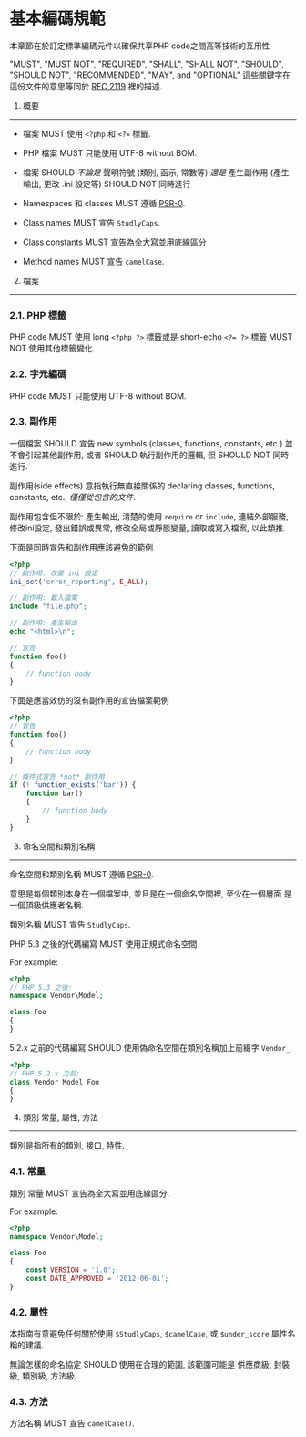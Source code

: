 <!-- Basic Coding Standard -->

基本編碼規範
=====================

本章節在於訂定標準編碼元件以確保共享PHP code之間高等技術的互用性

"MUST", "MUST NOT", "REQUIRED", "SHALL", "SHALL NOT", "SHOULD",
"SHOULD NOT", "RECOMMENDED", "MAY", and "OPTIONAL" 
這些關鍵字在這份文件的意思等同於 [RFC 2119][] 裡的描述.

[RFC 2119]: http://www.ietf.org/rfc/rfc2119.txt
[PSR-0]: https://github.com/php-fig/fig-standards/blob/master/accepted/PSR-0.md


1. 概要
-----------

- 檔案 MUST 使用 `<?php` 和 `<?=` 標籤.

- PHP 檔案 MUST 只能使用 UTF-8 without BOM.

- 檔案 SHOULD *不論是* 聲明符號 (類別, 函示, 常數等) *還是* 產生副作用
  (產生輸出, 更改 .ini 設定等) SHOULD NOT 同時進行

- Namespaces  和 classes  MUST 遵循 [PSR-0][].

- Class names MUST 宣告 `StudlyCaps`.

- Class constants MUST 宣告為全大寫並用底線區分

- Method names  MUST 宣告 `camelCase`.


2. 檔案
--------

### 2.1. PHP 標籤

PHP code MUST 使用 long `<?php ?>` 標籤或是 short-echo `<?= ?>` 標籤
MUST NOT 使用其他標籤變化.

### 2.2. 字元編碼

PHP code MUST 只能使用 UTF-8 without BOM.

### 2.3. 副作用

一個檔案 SHOULD 宣告 new symbols (classes, functions, constants, etc.)
並不會引起其他副作用, 或者 SHOULD 執行副作用的邏輯, 但
SHOULD NOT 同時進行.

副作用(side effects) 意指執行無直接關係的 declaring classes, functions, constants, etc.,
*僅僅從包含的文件*.

副作用包含但不限於: 產生輸出, 清楚的使用 `require` or `include`, 連結外部服務, 
修改ini設定, 發出錯誤或異常, 修改全局或靜態變量, 讀取或寫入檔案, 以此類推.


下面是同時宣告和副作用應該避免的範例

```php
<?php
// 副作用: 改變 ini 設定
ini_set('error_reporting', E_ALL);

// 副作用: 載入檔案
include "file.php";

// 副作用: 產生輸出
echo "<html>\n";

// 宣告
function foo()
{
    // function body
}
```

下面是應當效仿的沒有副作用的宣告檔案範例

```php
<?php
// 宣告
function foo()
{
    // function body
}

// 條件式宣告 *not* 副作用
if (! function_exists('bar')) {
    function bar()
    {
        // function body
    }
}
```


3. 命名空間和類別名稱
----------------------------

命名空間和類別名稱 MUST 遵循 [PSR-0][].

意思是每個類別本身在一個檔案中, 並且是在一個命名空間裡, 至少在一個層面
是一個頂級供應者名稱.

類別名稱 MUST 宣告 `StudlyCaps`.

PHP 5.3 之後的代碼編寫 MUST 使用正規式命名空間

For example:

```php
<?php
// PHP 5.3 之後:
namespace Vendor\Model;

class Foo
{
}
```

5.2.x 之前的代碼編寫 SHOULD 使用偽命名空間在類別名稱加上前綴字 `Vendor_`.

```php
<?php
// PHP 5.2.x 之前:
class Vendor_Model_Foo
{
}
```

4. 類別 常量, 屬性, 方法
-------------------------------------------

類別是指所有的類別, 接口, 特性.

### 4.1. 常量

類別 常量 MUST 宣告為全大寫並用底線區分.

For example:

```php
<?php
namespace Vendor\Model;

class Foo
{
    const VERSION = '1.0';
    const DATE_APPROVED = '2012-06-01';
}
```

### 4.2. 屬性

本指南有意避免任何關於使用 `$StudlyCaps`, `$camelCase`, 或 `$under_score` 屬性名稱的建議.

無論怎樣的命名協定 SHOULD 使用在合理的範圍, 該範圍可能是 供應商級, 封裝級, 類別級, 
方法級.

### 4.3. 方法

方法名稱 MUST 宣告 `camelCase()`.
